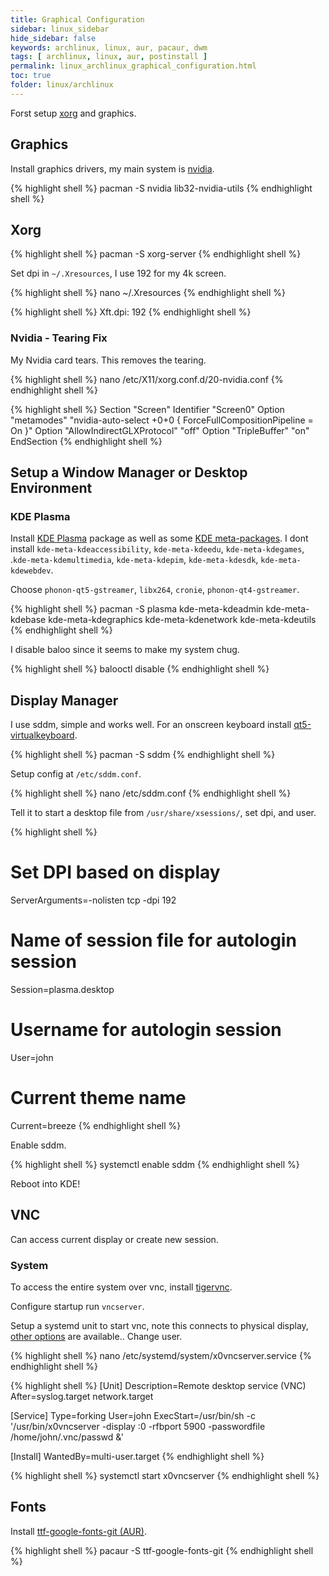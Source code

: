 ```yaml
---
title: Graphical Configuration
sidebar: linux_sidebar
hide_sidebar: false
keywords: archlinux, linux, aur, pacaur, dwm
tags: [ archlinux, linux, aur, postinstall ]
permalink: linux_archlinux_graphical_configuration.html
toc: true
folder: linux/archlinux
---
```


Forst setup [xorg](https://wiki.archlinux.org/index.php/Xorg) and graphics.

## Graphics

Install graphics drivers, my main system is [nvidia](https://wiki.archlinux.org/index.php/NVIDIA).

{% highlight shell %}
pacman -S nvidia lib32-nvidia-utils
{% endhighlight shell %}

## Xorg

{% highlight shell %}
pacman -S xorg-server
{% endhighlight shell %}

Set dpi in ```~/.Xresources```, I use 192 for my 4k screen.

{% highlight shell %}
nano ~/.Xresources
{% endhighlight shell %}

{% highlight shell %}
Xft.dpi: 192
{% endhighlight shell %}

### Nvidia - Tearing Fix

My Nvidia card tears. This removes the tearing.

{% highlight shell %}
nano /etc/X11/xorg.conf.d/20-nvidia.conf
{% endhighlight shell %}

{% highlight shell %}
Section "Screen"
    Identifier     "Screen0"
    Option         "metamodes" "nvidia-auto-select +0+0 { ForceFullCompositionPipeline = On }"
    Option         "AllowIndirectGLXProtocol" "off"
    Option         "TripleBuffer" "on"
EndSection
{% endhighlight shell %}

## Setup a Window Manager or Desktop Environment

### KDE Plasma

Install [KDE Plasma](https://www.archlinux.org/groups/x86_64/plasma/) package as well as some [KDE meta-packages](https://www.archlinux.org/packages/?name=kde-applications-meta). I dont install ```kde-meta-kdeaccessibility```, ```kde-meta-kdeedu```, ```kde-meta-kdegames```, .```kde-meta-kdemultimedia```, ```kde-meta-kdepim```, ```kde-meta-kdesdk```, ```kde-meta-kdewebdev```.

Choose ```phonon-qt5-gstreamer```, ```libx264```, ```cronie```, ```phonon-qt4-gstreamer```.

{% highlight shell %}
pacman -S plasma kde-meta-kdeadmin kde-meta-kdebase kde-meta-kdegraphics kde-meta-kdenetwork kde-meta-kdeutils
{% endhighlight shell %}

I disable baloo since it seems to make my system chug.

{% highlight shell %}
balooctl disable
{% endhighlight shell %}

## Display Manager

I use sddm, simple and works well. For an onscreen keyboard install [qt5-virtualkeyboard](https://www.archlinux.org/packages/extra/x86_64/qt5-virtualkeyboard/).

{% highlight shell %}
pacman -S sddm
{% endhighlight shell %}

Setup config at ```/etc/sddm.conf```.

{% highlight shell %}
nano /etc/sddm.conf
{% endhighlight shell %}

Tell it to start a desktop file from ```/usr/share/xsessions/```, set dpi, and user.

{% highlight shell %}
# Set DPI based on display
ServerArguments=-nolisten tcp -dpi 192

# Name of session file for autologin session
Session=plasma.desktop

# Username for autologin session
User=john

# Current theme name
Current=breeze
{% endhighlight shell %}

Enable sddm.

{% highlight shell %}
systemctl enable sddm
{% endhighlight shell %}

Reboot into KDE!

## VNC

Can access current display or create new session.

### System

To access the entire system over vnc, install [tigervnc](https://www.archlinux.org/packages/?name=tigervnc).

Configure startup run ```vncserver```.

Setup a systemd unit to start vnc, note this connects to physical display, [other options]() are available.. Change user.

{% highlight shell %}
nano /etc/systemd/system/x0vncserver.service
{% endhighlight shell %}

{% highlight shell %}
[Unit]
Description=Remote desktop service (VNC)
After=syslog.target network.target

[Service]
Type=forking
User=john
ExecStart=/usr/bin/sh -c '/usr/bin/x0vncserver -display :0 -rfbport 5900 -passwordfile /home/john/.vnc/passwd &'

[Install]
WantedBy=multi-user.target
{% endhighlight shell %}

{% highlight shell %}
systemctl start x0vncserver
{% endhighlight shell %}

## Fonts

Install [ttf-google-fonts-git (AUR)](https://aur.archlinux.org/packages/ttf-google-fonts-git/).

{% highlight shell %}
pacaur -S ttf-google-fonts-git
{% endhighlight shell %}
